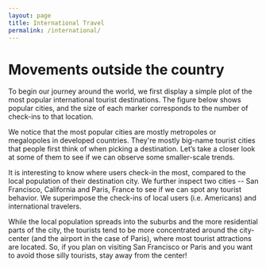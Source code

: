 ```yaml
---
layout: page
title: International Travel
permalink: /international/
---
```


# Movements outside the country

To begin our journey around the world, we first display a simple plot of the most popular international tourist destinations. The figure below shows popular cities, and the size of each marker corresponds to the number of check-ins to that location. 

<!-- Plot -->

We notice that the most popular cities are mostly metropoles or megalopoles in developed countries. They're mostly big-name tourist cities that people first think of when picking a destination. Let’s take a closer look at some of them to see if we can observe some smaller-scale trends. 

It is interesting to know where users check-in the most, compared to the local population of their destination city. We further inspect two cities -- San Francisco, California and Paris, France to see if we can spot any tourist behavior. We superimpose the check-ins of local users (i.e. Americans) and international travelers. 

<!-- Plot -->

While the local population spreads into the suburbs and the more residential parts of the city, the tourists tend to be more concentrated around the city-center (and the airport in the case of Paris), where most tourist attractions are located. So, if you plan on visiting San Francisco or Paris and you want to avoid those silly tourists, stay away from the center! 